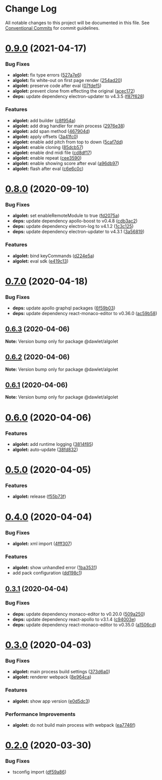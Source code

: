 # Change Log

All notable changes to this project will be documented in this file.
See [Conventional Commits](https://conventionalcommits.org) for commit guidelines.

# [0.9.0](https://github.com/dawlet-team/dawlet-poc/compare/v0.8.0...v0.9.0) (2021-04-17)


### Bug Fixes

* **algolet:** fix type errors ([527a7e6](https://github.com/dawlet-team/dawlet-poc/commit/527a7e611fd6f804c7a713888553b62892dee279))
* **algolet:** fix white-out on first page render ([254ad20](https://github.com/dawlet-team/dawlet-poc/commit/254ad20c921019de23a2c3cd5873ec1efa55075e))
* **algolet:** preserve code after eval ([07fdef5](https://github.com/dawlet-team/dawlet-poc/commit/07fdef54c07f054c30d49a6ba9911e88a88f476b))
* **algolet:** prevent clone from effecting the original ([acec172](https://github.com/dawlet-team/dawlet-poc/commit/acec17211b9f725691452d1dee4e7b774c27be0a))
* **deps:** update dependency electron-updater to v4.3.5 ([f87f628](https://github.com/dawlet-team/dawlet-poc/commit/f87f62880f0002bcc4fa4815534c4d59ea29a4a0))


### Features

* **algolet:** add builder ([c8f954a](https://github.com/dawlet-team/dawlet-poc/commit/c8f954a172a9b3629ef3425d07350485cd42c6e5))
* **algolet:** add drag handler for main process ([2976e38](https://github.com/dawlet-team/dawlet-poc/commit/2976e38c6b7bdcc32eedcb3094249f83693f3bdb))
* **algolet:** add span method ([467904d](https://github.com/dawlet-team/dawlet-poc/commit/467904d52e7c8513f16684394e496b3d9df6a9be))
* **algolet:** apply offsets ([3a41fc0](https://github.com/dawlet-team/dawlet-poc/commit/3a41fc068bb67dc97fd22464bdbe1db191ea7e03))
* **algolet:** enable add pitch from top to down ([5caf7dd](https://github.com/dawlet-team/dawlet-poc/commit/5caf7ddbd93a69ef708078cd2eee5db117a24141))
* **algolet:** enable cloning ([85dcb57](https://github.com/dawlet-team/dawlet-poc/commit/85dcb571a3770dd93eb7da7ec51ad87fc473ac3a))
* **algolet:** enable dnd midi file ([cd8df17](https://github.com/dawlet-team/dawlet-poc/commit/cd8df17707715e01c76f8a48e5e953b4893c002c))
* **algolet:** enable repeat ([cee3590](https://github.com/dawlet-team/dawlet-poc/commit/cee3590e3a4ab21219250fd6447b1e52dc6f9f7e))
* **algolet:** enable showing score after eval ([a96db97](https://github.com/dawlet-team/dawlet-poc/commit/a96db97fdbb9ad4b412e8d38f2957ded1ef4e17f))
* **algolet:** flash after eval ([c6e6c0c](https://github.com/dawlet-team/dawlet-poc/commit/c6e6c0c1be12299bfe564e98300c11b3e9e8f22b))





# [0.8.0](https://github.com/dawlet-team/dawlet-poc/compare/v0.7.0...v0.8.0) (2020-09-10)


### Bug Fixes

* **algolet:** set enableRemoteModule to true ([fd2075a](https://github.com/dawlet-team/dawlet-poc/commit/fd2075ab86501ce74f3991e638e386afe7e89776))
* **deps:** update dependency apollo-boost to v0.4.8 ([cdb3ac2](https://github.com/dawlet-team/dawlet-poc/commit/cdb3ac20d7acfb77f0baf7fbc615cee40e84a296))
* **deps:** update dependency electron-log to v4.1.2 ([1c3c125](https://github.com/dawlet-team/dawlet-poc/commit/1c3c1258892bbbca86f7a8f77ca8b9e807fd5336))
* **deps:** update dependency electron-updater to v4.3.1 ([3a56819](https://github.com/dawlet-team/dawlet-poc/commit/3a56819e3c57459d98b9ca99fd9b7659c69d0000))


### Features

* **algolet:** bind keyCommands ([d224e5a](https://github.com/dawlet-team/dawlet-poc/commit/d224e5a98a36b37e226e8cd97b57bb8dee85ec39))
* **algolet:** eval sdk ([e419c13](https://github.com/dawlet-team/dawlet-poc/commit/e419c13ff0af74c54a3d614ea8593481f19874f6))





# [0.7.0](https://github.com/dawlet-team/dawlet-poc/compare/v0.6.3...v0.7.0) (2020-04-18)


### Bug Fixes

* **deps:** update apollo graphql packages ([6f59b03](https://github.com/dawlet-team/dawlet-poc/commit/6f59b033a6b774aa499ea5197811cc2e104d5863))
* **deps:** update dependency react-monaco-editor to v0.36.0 ([ac59b58](https://github.com/dawlet-team/dawlet-poc/commit/ac59b583ae7d30037e13c3e0707419b606eb1465))





## [0.6.3](https://github.com/dawlet-team/dawlet-poc/compare/v0.6.2...v0.6.3) (2020-04-06)

**Note:** Version bump only for package @dawlet/algolet





## [0.6.2](https://github.com/dawlet-team/dawlet-poc/compare/v0.6.1...v0.6.2) (2020-04-06)

**Note:** Version bump only for package @dawlet/algolet





## [0.6.1](https://github.com/dawlet-team/dawlet-poc/compare/v0.6.0...v0.6.1) (2020-04-06)

**Note:** Version bump only for package @dawlet/algolet





# [0.6.0](https://github.com/dawlet-team/dawlet-poc/compare/v0.5.0...v0.6.0) (2020-04-06)


### Features

* **algolet:** add runtime logging ([3814f85](https://github.com/dawlet-team/dawlet-poc/commit/3814f85e2e8667c7cf7043e1e3e325b580812ed1))
* **algolet:** auto-update ([38fd832](https://github.com/dawlet-team/dawlet-poc/commit/38fd8327db38c72bcf310ee3a65005ed779574a5))





# [0.5.0](https://github.com/dawlet-team/dawlet-poc/compare/v0.4.0...v0.5.0) (2020-04-05)


### Features

* **algolet:** release ([f55b73f](https://github.com/dawlet-team/dawlet-poc/commit/f55b73ffc9669ace95c8a2d375071488d2f1ca2a))





# [0.4.0](https://github.com/dawlet-team/dawlet-poc/compare/v0.3.1...v0.4.0) (2020-04-04)


### Bug Fixes

* **algolet:** xml import ([4fff307](https://github.com/dawlet-team/dawlet-poc/commit/4fff30728827a9cf56f36f20b4f2e6b6e4e14ba4))


### Features

* **algolet:** show unhandled error ([1ba3531](https://github.com/dawlet-team/dawlet-poc/commit/1ba35319c4e62e97ef2a8d5d552091fc07f36870))
* add pack configuration ([dd198c1](https://github.com/dawlet-team/dawlet-poc/commit/dd198c1fb90d330c92aa3b627819539a92edb82c))





## [0.3.1](https://github.com/dawlet-team/dawlet-poc/compare/v0.3.0...v0.3.1) (2020-04-04)


### Bug Fixes

* **deps:** update dependency monaco-editor to v0.20.0 ([509a250](https://github.com/dawlet-team/dawlet-poc/commit/509a2500ea0fe89301cb0fe688dcc8fa73b73f83))
* **deps:** update dependency react-apollo to v3.1.4 ([c94003e](https://github.com/dawlet-team/dawlet-poc/commit/c94003e463ddf0a965dd55b54553e8cf25afc4bf))
* **deps:** update dependency react-monaco-editor to v0.35.0 ([a1506cd](https://github.com/dawlet-team/dawlet-poc/commit/a1506cdb2b943b623f76c90f56698fdbe9107d8a))





# [0.3.0](https://github.com/dawlet-team/dawlet-poc/compare/v0.2.0...v0.3.0) (2020-04-03)


### Bug Fixes

* **algolet:** main process build settings ([373d6a0](https://github.com/dawlet-team/dawlet-poc/commit/373d6a08457d9fd1fb578d3bae10edec929f037c))
* **algolet:** renderer webpack ([8e964ca](https://github.com/dawlet-team/dawlet-poc/commit/8e964ca9af4511c3d1e6f8b1914fc284109a2449))


### Features

* **algolet:** show app version ([e0d5dc3](https://github.com/dawlet-team/dawlet-poc/commit/e0d5dc31e8435900b70108e834851c149fc9d390))


### Performance Improvements

* **algolet:** do not build main process with webpack ([ea7746f](https://github.com/dawlet-team/dawlet-poc/commit/ea7746fdc3bda59eef82790a8ed83276e3a674d6))





# [0.2.0](https://github.com/dawlet-team/dawlet-poc/compare/v0.1.0...v0.2.0) (2020-03-30)


### Bug Fixes

* tsconfig import ([df59a86](https://github.com/dawlet-team/dawlet-poc/commit/df59a861a45d9a7b87896bb1440a55945677ea57))
